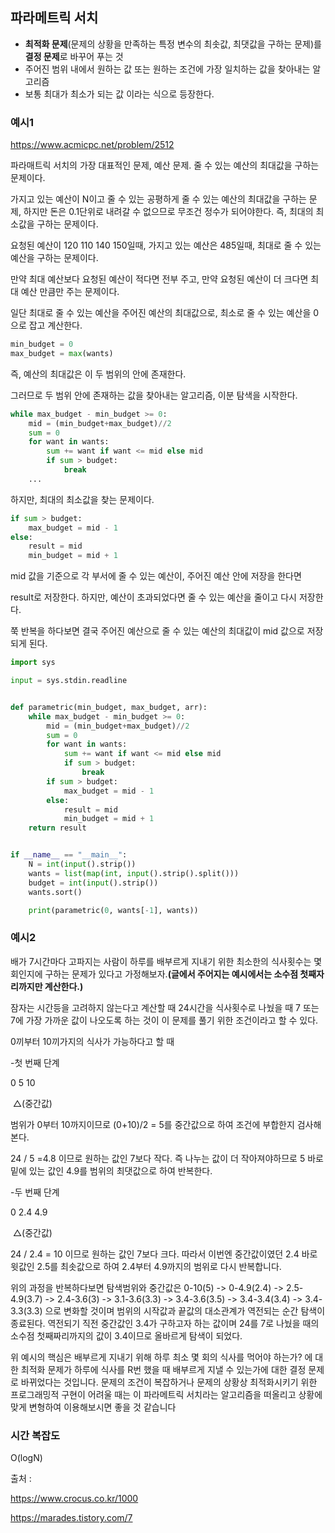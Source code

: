 ## 파라메트릭 서치

- **최적화 문제**(문제의 상황을 만족하는 특정 변수의 최솟값, 최댓값을 구하는 문제)를 **결정 문제**로 바꾸어 푸는 것
- 주어진 범위 내에서 원하는 값 또는 원하는 조건에 가장 일치하는 값을 찾아내는 알고리즘
- 보통 최대가 최소가 되는 값 이라는 식으로 등장한다.



### 예시1

https://www.acmicpc.net/problem/2512

파라매트릭 서치의 가장 대표적인 문제, 예산 문제. 줄 수 있는 예산의 최대값을 구하는 문제이다.

가지고 있는 예산이 N이고 줄 수 있는 공평하게 줄 수 있는 예산의 최대값을 구하는 문제, 하지만 돈은 0.1단위로 내려갈 수 없으므로 무조건 정수가 되어야한다. 즉, 최대의 최소값을 구하는 문제이다.

요청된 예산이 120 110 140 150일때, 가지고 있는 예산은 485일때, 최대로 줄 수 있는 예산을 구하는 문제이다.

만약 최대 예산보다 요청된 예산이 적다면 전부 주고, 만약 요청된 예산이 더 크다면 최대 예산 만큼만 주는 문제이다.



일단 최대로 줄 수 있는 예산을 주어진 예산의 최대값으로, 최소로 줄 수 있는 예산을 0으로 잡고 계산한다.

```python
min_budget = 0
max_budget = max(wants)
```

즉, 예산의 최대값은 이 두 범위의 안에 존재한다.

그러므로 두 범위 안에 존재하는 값을 찾아내는 알고리즘, 이분 탐색을 시작한다.

```python
while max_budget - min_budget >= 0:
    mid = (min_budget+max_budget)//2
    sum = 0
    for want in wants:
        sum += want if want <= mid else mid
        if sum > budget:
            break
    ...
```

하지만, 최대의 최소값을 찾는 문제이다.

```python
if sum > budget:
    max_budget = mid - 1
else:
    result = mid
    min_budget = mid + 1
```

mid 값을 기준으로 각 부서에 줄 수 있는 예산이, 주어진 예산 안에 저장을 한다면

result로 저장한다. 하지만, 예산이 초과되었다면 줄 수 있는 예산을 줄이고 다시 저장한다.



쭉 반복을 하다보면 결국 주어진 예산으로 줄 수 있는 예산의 최대값이 mid 값으로 저장되게 된다.



```python
import sys

input = sys.stdin.readline


def parametric(min_budget, max_budget, arr):
    while max_budget - min_budget >= 0:
        mid = (min_budget+max_budget)//2
        sum = 0
        for want in wants:
            sum += want if want <= mid else mid
            if sum > budget:
                break
        if sum > budget:
            max_budget = mid - 1
        else:
            result = mid
            min_budget = mid + 1
    return result


if __name__ == "__main__":
    N = int(input().strip())
    wants = list(map(int, input().strip().split()))
    budget = int(input().strip())
    wants.sort()

    print(parametric(0, wants[-1], wants))

```







### 예시2

배가 7시간마다 고파지는 사람이 하루를 배부르게 지내기 위한 최소한의 식사횟수는 몇회인지에 구하는 문제가 있다고 가정해보자.**(글에서 주어지는 예시에서는 소수점 첫째자리까지만 계산한다.)**

잠자는 시간등을 고려하지 않는다고 계산할 때 24시간을 식사횟수로 나눴을 때 7 또는 7에 가장 가까운 값이 나오도록 하는 것이 이 문제를 풀기 위한 조건이라고 할 수 있다.

0끼부터 10끼가지의 식사가 가능하다고 할 때



-첫 번째 단계

0                              5                               10 

​                               △(중간값)

범위가 0부터 10까지이므로 (0+10)/2 = 5를 중간값으로 하여 조건에 부합한지 검사해본다.

24 / 5 =4.8 이므로 원하는 값인 7보다 작다. 즉 나누는 값이 더 작아져야하므로 5 바로 밑에 있는 값인 4.9를 범위의 최댓값으로 하여 반복한다.



-두 번째 단계

0                             2.4                              4.9

​								△(중간값)

24 / 2.4 = 10 이므로 원하는 값인 7보다 크다. 따라서 이번엔 중간값이였던 2.4 바로 윗값인 2.5를 최솟값으로 하여 2.4부터 4.9까지의 범위로 다시 반복합니다.



위의 과정을 반복하다보면 탐색범위와 중간값은 0-10(5) -> 0-4.9(2.4) -> 2.5-4.9(3.7) -> 2.4-3.6(3) -> 3.1-3.6(3.3) -> 3.4-3.6(3.5) -> 3.4-3.4(3.4) -> 3.4-3.3(3.3) 으로 변화할 것이며 범위의 시작값과 끝값의 대소관계가 역전되는 순간 탐색이 종료된다. 역전되기 직전 중간값인 3.4가 구하고자 하는 값이며 24를 7로 나눴을 때의 소수점 첫째짜리까지의 값이 3.4이므로 올바르게 탐색이 되었다.



위 예시의 핵심은 배부르게 지내기 위해 하루 최소 몇 회의 식사를 먹어야 하는가? 에 대한 최적화 문제가 하루에 식사를 R번 했을 때 배부르게 지낼 수 있는가에 대한 결정 문제로 바뀌었다는 것입니다. 문제의 조건이 복잡하거나 문제의 상황상 최적화시키기 위한 프로그래밍적 구현이 어려울 때는 이 파라메트릭 서치라는 알고리즘을 떠올리고 상황에 맞게 변형하여 이용해보시면 좋을 것 같습니다



### 시간 복잡도

O(logN)







출처 : 

https://www.crocus.co.kr/1000

https://marades.tistory.com/7